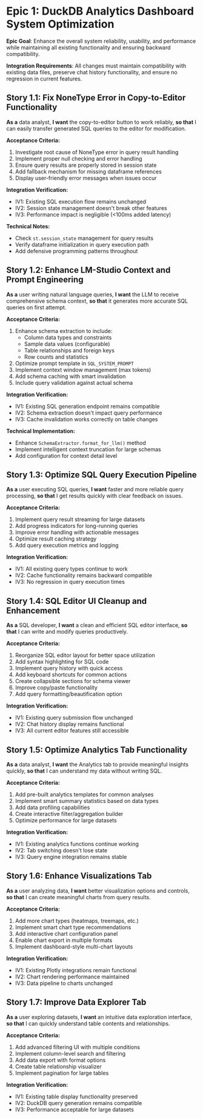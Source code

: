 # Epic 1: DuckDB Analytics Dashboard System Optimization

**Epic Goal**: Enhance the overall system reliability, usability, and performance while maintaining all existing functionality and ensuring backward compatibility.

**Integration Requirements**: All changes must maintain compatibility with existing data files, preserve chat history functionality, and ensure no regression in current features.

## Story 1.1: Fix NoneType Error in Copy-to-Editor Functionality

**As a** data analyst,
**I want** the copy-to-editor button to work reliably,
**so that** I can easily transfer generated SQL queries to the editor for modification.

**Acceptance Criteria:**
1. Investigate root cause of NoneType error in query result handling
2. Implement proper null checking and error handling
3. Ensure query results are properly stored in session state
4. Add fallback mechanism for missing dataframe references
5. Display user-friendly error messages when issues occur

**Integration Verification:**
- IV1: Existing SQL execution flow remains unchanged
- IV2: Session state management doesn't break other features
- IV3: Performance impact is negligible (<100ms added latency)

**Technical Notes:**
- Check `st.session_state` management for query results
- Verify dataframe initialization in query execution path
- Add defensive programming patterns throughout

## Story 1.2: Enhance LM-Studio Context and Prompt Engineering

**As a** user writing natural language queries,
**I want** the LLM to receive comprehensive schema context,
**so that** it generates more accurate SQL queries on first attempt.

**Acceptance Criteria:**
1. Enhance schema extraction to include:
   - Column data types and constraints
   - Sample data values (configurable)
   - Table relationships and foreign keys
   - Row counts and statistics
2. Optimize prompt template in `SQL_SYSTEM_PROMPT`
3. Implement context window management (max tokens)
4. Add schema caching with smart invalidation
5. Include query validation against actual schema

**Integration Verification:**
- IV1: Existing SQL generation endpoint remains compatible
- IV2: Schema extraction doesn't impact query performance
- IV3: Cache invalidation works correctly on table changes

**Technical Implementation:**
- Enhance `SchemaExtractor.format_for_llm()` method
- Implement intelligent context truncation for large schemas
- Add configuration for context detail level

## Story 1.3: Optimize SQL Query Execution Pipeline

**As a** user executing SQL queries,
**I want** faster and more reliable query processing,
**so that** I get results quickly with clear feedback on issues.

**Acceptance Criteria:**
1. Implement query result streaming for large datasets
2. Add progress indicators for long-running queries
3. Improve error handling with actionable messages
4. Optimize result caching strategy
5. Add query execution metrics and logging

**Integration Verification:**
- IV1: All existing query types continue to work
- IV2: Cache functionality remains backward compatible
- IV3: No regression in query execution times

## Story 1.4: SQL Editor UI Cleanup and Enhancement

**As a** SQL developer,
**I want** a clean and efficient SQL editor interface,
**so that** I can write and modify queries productively.

**Acceptance Criteria:**
1. Reorganize SQL editor layout for better space utilization
2. Add syntax highlighting for SQL code
3. Implement query history with quick access
4. Add keyboard shortcuts for common actions
5. Create collapsible sections for schema viewer
6. Improve copy/paste functionality
7. Add query formatting/beautification option

**Integration Verification:**
- IV1: Existing query submission flow unchanged
- IV2: Chat history display remains functional
- IV3: All current editor features still accessible

## Story 1.5: Optimize Analytics Tab Functionality

**As a** data analyst,
**I want** the Analytics tab to provide meaningful insights quickly,
**so that** I can understand my data without writing SQL.

**Acceptance Criteria:**
1. Add pre-built analytics templates for common analyses
2. Implement smart summary statistics based on data types
3. Add data profiling capabilities
4. Create interactive filter/aggregation builder
5. Optimize performance for large datasets

**Integration Verification:**
- IV1: Existing analytics functions continue working
- IV2: Tab switching doesn't lose state
- IV3: Query engine integration remains stable

## Story 1.6: Enhance Visualizations Tab

**As a** user analyzing data,
**I want** better visualization options and controls,
**so that** I can create meaningful charts from query results.

**Acceptance Criteria:**
1. Add more chart types (heatmaps, treemaps, etc.)
2. Implement smart chart type recommendations
3. Add interactive chart configuration panel
4. Enable chart export in multiple formats
5. Implement dashboard-style multi-chart layouts

**Integration Verification:**
- IV1: Existing Plotly integrations remain functional
- IV2: Chart rendering performance maintained
- IV3: Data pipeline to charts unchanged

## Story 1.7: Improve Data Explorer Tab

**As a** user exploring datasets,
**I want** an intuitive data exploration interface,
**so that** I can quickly understand table contents and relationships.

**Acceptance Criteria:**
1. Add advanced filtering UI with multiple conditions
2. Implement column-level search and filtering
3. Add data export with format options
4. Create table relationship visualizer
5. Implement pagination for large tables

**Integration Verification:**
- IV1: Existing table display functionality preserved
- IV2: DuckDB query generation remains compatible
- IV3: Performance acceptable for large datasets